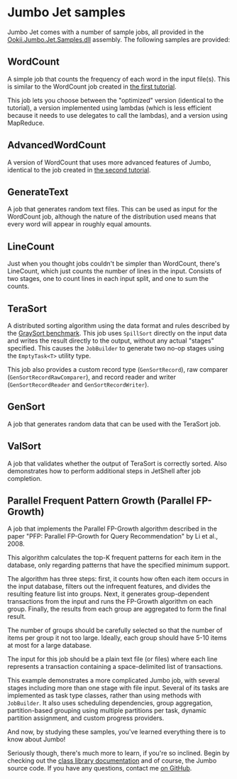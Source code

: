 # Jumbo Jet samples

Jumbo Jet comes with a number of sample jobs, all provided in the [Ookii.Jumbo.Jet.Samples.dll](../../src/Ookii.Jumbo.Jet.Samples/)
assembly. The following samples are provided:

## WordCount

A simple job that counts the frequency of each word in the input file(s). This is similar to the
WordCount job created in [the first tutorial](Tutorial1.md).

This job lets you choose between the "optimized" version (identical to the tutorial), a version
implemented using lambdas (which is less efficient because it needs to use delegates to call the
lambdas), and a version using MapReduce.

## AdvancedWordCount

A version of WordCount that uses more advanced features of Jumbo, identical to the job created in
[the second tutorial](Tutorial2.md).

## GenerateText

A job that generates random text files. This can be used as input for the WordCount job, although
the nature of the distribution used means that every word will appear in roughly equal amounts.

## LineCount

Just when you thought jobs couldn't be simpler than WordCount, there's LineCount, which just counts
the number of lines in the input. Consists of two stages, one to count lines in each input split,
and one to sum the counts.

## TeraSort

A distributed sorting algorithm using the data format and rules described by the
[GraySort benchmark](http://sortbenchmark.org/). This job uses `SpillSort` directly on the input
data and writes the result directly to the output, without any actual "stages" specified. This
causes the `JobBuilder` to generate two no-op stages using the `EmptyTask<T>` utility type.

This job also provides a custom record type (`GenSortRecord`), raw comparer
(`GenSortRecordRawComparer`), and record reader and writer (`GenSortRecordReader` and
`GenSortRecordWriter`).

## GenSort

A job that generates random data that can be used with the TeraSort job.

## ValSort

A job that validates whether the output of TeraSort is correctly sorted. Also demonstrates how
to perform additional steps in JetShell after job completion.

## Parallel Frequent Pattern Growth (Parallel FP-Growth)

A job that implements the Parallel FP-Growth algorithm described in the paper "PFP: Parallel
FP-Growth for Query Recommendation" by Li et al., 2008.

This algorithm calculates the top-K frequent patterns for each item in the database, only
regarding patterns that have the specified minimum support.

The algorithm has three steps: first, it counts how often each item occurs in the input database,
filters out the infrequent features, and divides the resulting feature list into groups. Next,
it generates group-dependent transactions from the input and runs the FP-Growth algorithm on
each group. Finally, the results from each group are aggregated to form the final result.

The number of groups should be carefully selected so that the number of items per group it
not too large. Ideally, each group should have 5-10 items at most for a large database.

The input for this job should be a plain text file (or files) where each line represents
a transaction containing a space-delimited list of transactions.

This example demonstrates a more complicated Jumbo job, with several stages including
more than one stage with file input. Several of its tasks are implemented as task type classes,
rather than using methods with `JobBuilder`. It also uses scheduling dependencies, group aggregation,
partition-based grouping using multiple partitions per task, dynamic partition assignment,
and custom progress providers.

And now, by studying these samples, you've learned everything there is to know about Jumbo!

Seriously though, there's much more to learn, if you're so inclined. Begin by checking out the
[class library documentation](http://www.ookii.org/Link/JumboDoc) and of course, the Jumbo source
code. If you have any questions, contact me [on GitHub](https://github.com/SvenGroot/JumboCore/discussions).
